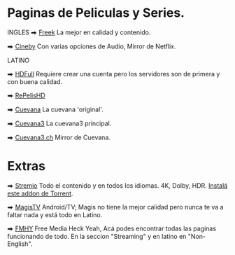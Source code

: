 # Paginas de Peliculas y Series.

INGLES
⮕ [Freek](https://freek.to) La mejor en calidad y contenido.

⮕ [Cineby](https://www.cineby.ru/) Con varias opciones de Audio, Mirror de Netflix.

LATINO

⮕ [HDFull](https://dominioshdfull.com/) Requiere crear una cuenta pero los servidores son de primera y con buena calidad.

⮕ [RePelisHD](https://repelishd.cam/)

⮕ [Cuevana](https://ww1.cuevana.si/) La cuevana 'original'.

⮕ [Cuevana3](https://cuevana3.solar) La cuevana3 principal.

⮕ [Cuevana3.ch](https://cuevana3.ch/) Mirror de Cuevana.

# Extras

⮕ [Stremio](https://www.stremio.com/) Todo el contenido y en todos los idiomas. 4K, Dolby, HDR. [Instalá este addon de Torrent](https://stremio-addons.netlify.app/torrentio).

⮕ [MagisTV](https://www.magistv-pc.com/) Android/TV; Magis no tiene la mejor calidad pero nunca te va a faltar nada y está todo en Latino.

⮕ [FMHY](https://www.fmhy.net) Free Media Heck Yeah, Acá podes encontrar todas las paginas funcionando de todo. En la seccion "Streaming" y en latino en "Non-English".
